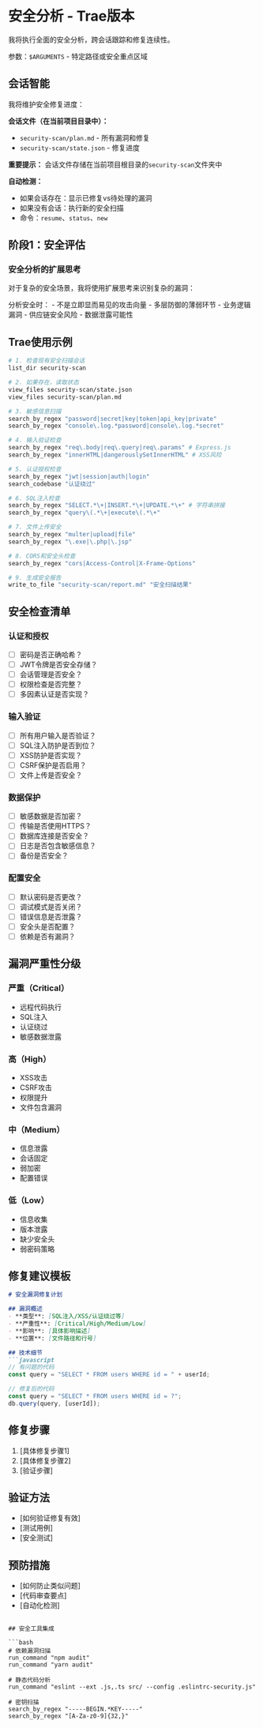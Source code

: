 # 安全分析 - Trae版本

我将执行全面的安全分析，跨会话跟踪和修复连续性。

参数：`$ARGUMENTS` - 特定路径或安全重点区域

## 会话智能

我将维护安全修复进度：

**会话文件（在当前项目目录中）：**
- `security-scan/plan.md` - 所有漏洞和修复
- `security-scan/state.json` - 修复进度

**重要提示：** 会话文件存储在当前项目根目录的`security-scan`文件夹中

**自动检测：**
- 如果会话存在：显示已修复vs待处理的漏洞
- 如果没有会话：执行新的安全扫描
- 命令：`resume`、`status`、`new`

## 阶段1：安全评估

### 安全分析的扩展思考

对于复杂的安全场景，我将使用扩展思考来识别复杂的漏洞：

<think>
分析安全时：
- 不是立即显而易见的攻击向量
- 多层防御的薄弱环节
- 业务逻辑漏洞
- 供应链安全风险
- 数据泄露可能性
</think>

## Trae使用示例

```bash
# 1. 检查现有安全扫描会话
list_dir security-scan

# 2. 如果存在，读取状态
view_files security-scan/state.json
view_files security-scan/plan.md

# 3. 敏感信息扫描
search_by_regex "password|secret|key|token|api_key|private"
search_by_regex "console\.log.*password|console\.log.*secret"

# 4. 输入验证检查
search_by_regex "req\.body|req\.query|req\.params" # Express.js
search_by_regex "innerHTML|dangerouslySetInnerHTML" # XSS风险

# 5. 认证授权检查
search_by_regex "jwt|session|auth|login"
search_codebase "认证绕过"

# 6. SQL注入检查
search_by_regex "SELECT.*\+|INSERT.*\+|UPDATE.*\+" # 字符串拼接
search_by_regex "query\(.*\+|execute\(.*\+"

# 7. 文件上传安全
search_by_regex "multer|upload|file"
search_by_regex "\.exe|\.php|\.jsp"

# 8. CORS和安全头检查
search_by_regex "cors|Access-Control|X-Frame-Options"

# 9. 生成安全报告
write_to_file "security-scan/report.md" "安全扫描结果"
```

## 安全检查清单

### 认证和授权
- [ ] 密码是否正确哈希？
- [ ] JWT令牌是否安全存储？
- [ ] 会话管理是否安全？
- [ ] 权限检查是否完整？
- [ ] 多因素认证是否实现？

### 输入验证
- [ ] 所有用户输入是否验证？
- [ ] SQL注入防护是否到位？
- [ ] XSS防护是否实现？
- [ ] CSRF保护是否启用？
- [ ] 文件上传是否安全？

### 数据保护
- [ ] 敏感数据是否加密？
- [ ] 传输是否使用HTTPS？
- [ ] 数据库连接是否安全？
- [ ] 日志是否包含敏感信息？
- [ ] 备份是否安全？

### 配置安全
- [ ] 默认密码是否更改？
- [ ] 调试模式是否关闭？
- [ ] 错误信息是否泄露？
- [ ] 安全头是否配置？
- [ ] 依赖是否有漏洞？

## 漏洞严重性分级

### 严重（Critical）
- 远程代码执行
- SQL注入
- 认证绕过
- 敏感数据泄露

### 高（High）
- XSS攻击
- CSRF攻击
- 权限提升
- 文件包含漏洞

### 中（Medium）
- 信息泄露
- 会话固定
- 弱加密
- 配置错误

### 低（Low）
- 信息收集
- 版本泄露
- 缺少安全头
- 弱密码策略

## 修复建议模板

```markdown
# 安全漏洞修复计划

## 漏洞概述
- **类型**: [SQL注入/XSS/认证绕过等]
- **严重性**: [Critical/High/Medium/Low]
- **影响**: [具体影响描述]
- **位置**: [文件路径和行号]

## 技术细节
```javascript
// 有问题的代码
const query = "SELECT * FROM users WHERE id = " + userId;

// 修复后的代码
const query = "SELECT * FROM users WHERE id = ?";
db.query(query, [userId]);
```

## 修复步骤
1. [具体修复步骤1]
2. [具体修复步骤2]
3. [验证步骤]

## 验证方法
- [如何验证修复有效]
- [测试用例]
- [安全测试]

## 预防措施
- [如何防止类似问题]
- [代码审查要点]
- [自动化检测]
```

## 安全工具集成

```bash
# 依赖漏洞扫描
run_command "npm audit"
run_command "yarn audit"

# 静态代码分析
run_command "eslint --ext .js,.ts src/ --config .eslintrc-security.js"

# 密钥扫描
search_by_regex "-----BEGIN.*KEY-----"
search_by_regex "[A-Za-z0-9]{32,}"
```
